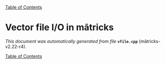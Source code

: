 
[Table of Contents](README.md)


# Vector file I/O in mātricks
_This document was automatically generated from file_ **`vfile.cpp`** (mātricks-v2.22-r4).


[Table of Contents](README.md)
